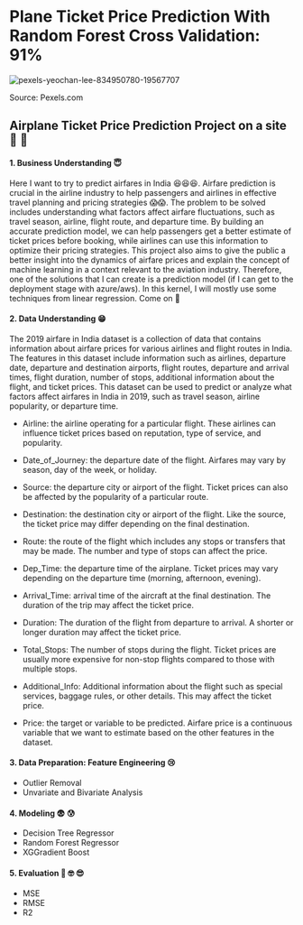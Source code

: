 # Plane Ticket Price Prediction With Random Forest Cross Validation: 91%

![pexels-yeochan-lee-834950780-19567707](https://github.com/roniantoniius/Plane-Ticket-Price-Prediction-with-Random-Forest/assets/121453378/35d3753a-c1b7-4436-a544-6477a562f5b3)

Source: Pexels.com

## Airplane Ticket Price Prediction Project on a site 🤨 🧐 
#### 1. Business Understanding 😇 
Here I want to try to predict airfares in India 😆😆😆. Airfare prediction is crucial in the airline industry to help passengers and airlines in effective travel planning and pricing strategies 😱😱. The problem to be solved includes understanding what factors affect airfare fluctuations, such as travel season, airline, flight route, and departure time. By building an accurate prediction model, we can help passengers get a better estimate of ticket prices before booking, while airlines can use this information to optimize their pricing strategies. This project also aims to give the public a better insight into the dynamics of airfare prices and explain the concept of machine learning in a context relevant to the aviation industry. Therefore, one of the solutions that I can create is a prediction model (if I can get to the deployment stage with azure/aws). In this kernel, I will mostly use some techniques from linear regression. Come on 🫡


#### 2. Data Understanding 😁
The 2019 airfare in India dataset is a collection of data that contains information about airfare prices for various airlines and flight routes in India. The features in this dataset include information such as airlines, departure date, departure and destination airports, flight routes, departure and arrival times, flight duration, number of stops, additional information about the flight, and ticket prices. This dataset can be used to predict or analyze what factors affect airfares in India in 2019, such as travel season, airline popularity, or departure time.

- Airline: the airline operating for a particular flight. These airlines can influence ticket prices based on reputation, type of service, and popularity.
- Date_of_Journey: the departure date of the flight. Airfares may vary by season, day of the week, or holiday.
- Source: the departure city or airport of the flight. Ticket prices can also be affected by the popularity of a particular route.
- Destination: the destination city or airport of the flight. Like the source, the ticket price may differ depending on the final destination.
- Route: the route of the flight which includes any stops or transfers that may be made. The number and type of stops can affect the price.
- Dep_Time: the departure time of the airplane. Ticket prices may vary depending on the departure time (morning, afternoon, evening).
- Arrival_Time: arrival time of the aircraft at the final destination. The duration of the trip may affect the ticket price.
- Duration: The duration of the flight from departure to arrival. A shorter or longer duration may affect the ticket price.
- Total_Stops: The number of stops during the flight. Ticket prices are usually more expensive for non-stop flights compared to those with multiple stops.

- Additional_Info: Additional information about the flight such as special services, baggage rules, or other details. This may affect the ticket price.
- Price: the target or variable to be predicted. Airfare price is a continuous variable that we want to estimate based on the other features in the dataset.

#### 3. Data Preparation: Feature Engineering 😢
- Outlier Removal
- Unvariate and Bivariate Analysis

#### 4. Modeling 😨 😰
- Decision Tree Regressor
- Random Forest Regressor
- XGGradient Boost

#### 5. Evaluation 🧐 🤓 😎
- MSE
- RMSE
- R2

